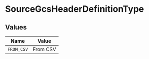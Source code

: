 # SourceGcsHeaderDefinitionType


## Values

| Name       | Value      |
| ---------- | ---------- |
| `FROM_CSV` | From CSV   |